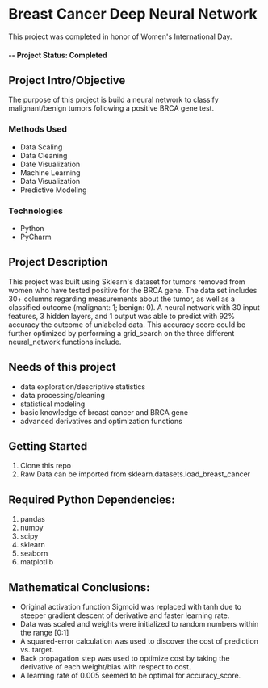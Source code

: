 # Breast Cancer Deep Neural Network 
This project was completed in honor of Women's International Day. 

#### -- Project Status: Completed

## Project Intro/Objective
The purpose of this project is build a neural network to classify malignant/benign tumors following a positive BRCA gene test. 

### Methods Used
* Data Scaling
* Data Cleaning
* Date Visualization
* Machine Learning
* Data Visualization
* Predictive Modeling

### Technologies
* Python
* PyCharm 

## Project Description
This project was built using Sklearn's dataset for tumors removed from women who have tested positive for the BRCA gene.  The data set includes 30+ columns regarding measurements about the tumor, as well as a classified outcome (malignant: 1; benign: 0). A neural network with 30 input features, 3 hidden layers, and 1 output was able to predict with 92% accuracy the outcome of unlabeled data.  This accuracy score could be further optimized by performing a grid_search on the three different neural_network functions include.

## Needs of this project

- data exploration/descriptive statistics
- data processing/cleaning
- statistical modeling
- basic knowledge of breast cancer and BRCA gene
- advanced derivatives and optimization functions 

## Getting Started

1. Clone this repo 
2. Raw Data can be imported from sklearn.datasets.load_breast_cancer

## Required Python Dependencies:
1. pandas
2. numpy
3. scipy
4. sklearn
5. seaborn
6. matplotlib


## Mathematical Conclusions:
* Original activation function Sigmoid was replaced with tanh due to steeper gradient descent of derivative and faster learning rate. 
* Data was scaled and weights were initialized to random numbers within the range [0:1]
* A squared-error calculation was used to discover the cost of prediction vs. target. 
* Back propagation step was used to optimize cost by taking the derivative of each weight/bias with respect to cost. 
* A learning rate of 0.005 seemed to be optimal for accuracy_score. 
